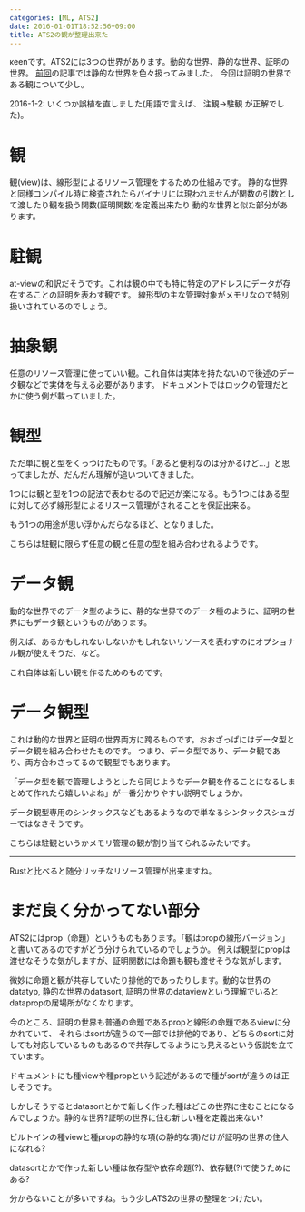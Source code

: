 ```yaml
---
categories: [ML, ATS2]
date: 2016-01-01T18:52:56+09:00
title: ATS2の観が整理出来た
---
```


κeenです。ATS2には3つの世界があります。動的な世界、静的な世界、証明の世界。
[前回](http://keens.github.io/blog/2015/12/29/ats2noizongatawotsukatteavlki/)の記事では静的な世界を色々扱ってみました。
今回は証明の世界である観について少し。
<!--more-->
2016-1-2: いくつか誤植を直しました(用語で言えば、 注観→駐観 が正解でした)。

# 観
観(view)は、線形型によるリソース管理をするための仕組みです。
静的な世界と同様コンパイル時に検査されたらバイナリには現われませんが関数の引数として渡したり観を扱う関数(証明関数)を定義出来たり
動的な世界と似た部分があります。

# 駐観
at-viewの和訳だそうです。これは観の中でも特に特定のアドレスにデータが存在することの証明を表わす観です。
線形型の主な管理対象がメモリなので特別扱いされているのでしょう。

# 抽象観
任意のリソース管理に使っていい観。これ自体は実体を持たないので後述のデータ観などで実体を与える必要があります。
ドキュメントではロックの管理だとかに使う例が載っていました。

# 観型
ただ単に観と型をくっつけたものです。「あると便利なのは分かるけど…」と思ってましたが、だんだん理解が追いついてきました。

1つには観と型を1つの記法で表わせるので記述が楽になる。もう1つにはある型に対して必ず線形型によるリスース管理がされることを保証出来る。

もう1つの用途が思い浮かんだらなるほど、となりました。

こちらは駐観に限らず任意の観と任意の型を組み合わせれるようです。


# データ観
動的な世界でのデータ型のように、静的な世界でのデータ種のように、証明の世界にもデータ観というものがあります。

例えば、あるかもしれないしないかもしれないリソースを表わすのにオプショナル観が使えそうだ、など。

これ自体は新しい観を作るためのものです。


# データ観型
これは動的な世界と証明の世界両方に跨るものです。おおざっぱにはデータ型とデータ観を組み合わせたものです。
つまり、データ型であり、データ観であり、両方合わさってるので観型でもあります。

「データ型を観で管理しようとしたら同じようなデータ観を作ることになるしまとめて作れたら嬉しいよね」が一番分かりやすい説明でしょうか。

データ観型専用のシンタックスなどもあるようなので単なるシンタックスシュガーではなさそうです。

こちらは駐観というかメモリ管理の観が割り当てられるみたいです。


---------------

Rustと比べると随分リッチなリソース管理が出来ますね。

# まだ良く分かってない部分
ATS2にはprop（命題）というものもあります。「観はpropの線形バージョン」と書いてあるのですがどう分けられているのでしょうか。
例えば観型にpropは渡せなそうな気がしますが、証明関数には命題も観も渡せそうな気がします。

微妙に命題と観が共存していたり排他的であったりします。動的な世界のdatatyp, 静的な世界のdatasort, 証明の世界のdataviewという理解でいるとdatapropの居場所がなくなります。

今のところ、証明の世界も普通の命題であるpropと線形の命題であるviewに分かれていて、
それらはsortが違うので一部では排他的であり、どちらのsortに対しても対応しているものもあるので共存してるようにも見えるという仮説を立てています。

ドキュメントにも種viewや種propという記述があるので種がsortが違うのは正しそうです。

しかしそうするとdatasortとかで新しく作った種はどこの世界に住むことになるんでしょうか。静的な世界?証明の世界に住む新しい種を定義出来ない?

ビルトインの種viewと種propの静的な項(の静的な項)だけが証明の世界の住人になれる?

datasortとかで作った新しい種は依存型や依存命題(?)、依存観(?)で使うためにある?


分からないことが多いですね。もう少しATS2の世界の整理をつけたい。
